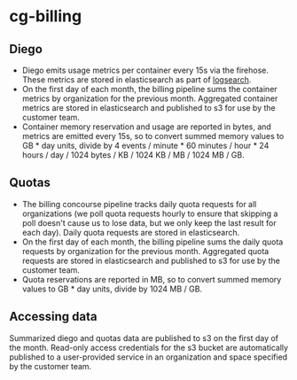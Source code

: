 # cg-billing

## Diego
* Diego emits usage metrics per container every 15s via the firehose. These metrics are stored in elasticsearch as part of [logsearch](https://github.com/18F/cg-deploy-logsearch).
* On the first day of each month, the billing pipeline sums the container metrics by organization for the previous month. Aggregated container metrics are stored in elasticsearch and published to s3 for use by the customer team.
* Container memory reservation and usage are reported in bytes, and metrics are emitted every 15s, so to convert summed memory values to GB * day units, divide by 4 events / minute * 60 minutes / hour * 24 hours / day / 1024 bytes / KB / 1024 KB / MB / 1024 MB / GB.

## Quotas
* The billing concourse pipeline tracks daily quota requests for all organizations (we poll quota requests hourly to ensure that skipping a poll doesn't cause us to lose data, but we only keep the last result for each day). Daily quota requests are stored in elasticsearch.
* On the first day of each month, the billing pipeline sums the daily quota requests by organization for the previous month. Aggregated quota requests are stored in elasticsearch and published to s3 for use by the customer team.
* Quota reservations are reported in MB, so to convert summed memory values to GB * day units, divide by 1024 MB / GB.

## Accessing data
Summarized diego and quotas data are published to s3 on the first day of the month. Read-only access credentials for the s3 bucket are automatically published to a user-provided service in an organization and space specified by the customer team.
